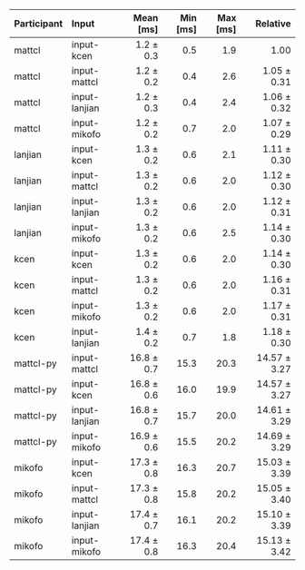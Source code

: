 | Participant | Input | Mean [ms] | Min [ms] | Max [ms] | Relative |
|:---|:---|---:|---:|---:|---:|
| mattcl | input-kcen | 1.2 ± 0.3 | 0.5 | 1.9 | 1.00 |
| mattcl | input-mattcl | 1.2 ± 0.2 | 0.4 | 2.6 | 1.05 ± 0.31 |
| mattcl | input-lanjian | 1.2 ± 0.3 | 0.4 | 2.4 | 1.06 ± 0.32 |
| mattcl | input-mikofo | 1.2 ± 0.2 | 0.7 | 2.0 | 1.07 ± 0.29 |
| lanjian | input-kcen | 1.3 ± 0.2 | 0.6 | 2.1 | 1.11 ± 0.30 |
| lanjian | input-mattcl | 1.3 ± 0.2 | 0.6 | 2.0 | 1.12 ± 0.30 |
| lanjian | input-lanjian | 1.3 ± 0.2 | 0.6 | 2.0 | 1.12 ± 0.31 |
| lanjian | input-mikofo | 1.3 ± 0.2 | 0.6 | 2.5 | 1.14 ± 0.30 |
| kcen | input-kcen | 1.3 ± 0.2 | 0.6 | 2.0 | 1.14 ± 0.30 |
| kcen | input-mattcl | 1.3 ± 0.2 | 0.6 | 2.0 | 1.16 ± 0.31 |
| kcen | input-mikofo | 1.3 ± 0.2 | 0.6 | 2.0 | 1.17 ± 0.31 |
| kcen | input-lanjian | 1.4 ± 0.2 | 0.7 | 1.8 | 1.18 ± 0.30 |
| mattcl-py | input-mattcl | 16.8 ± 0.7 | 15.3 | 20.3 | 14.57 ± 3.27 |
| mattcl-py | input-kcen | 16.8 ± 0.6 | 16.0 | 19.9 | 14.57 ± 3.27 |
| mattcl-py | input-lanjian | 16.8 ± 0.7 | 15.7 | 20.0 | 14.61 ± 3.29 |
| mattcl-py | input-mikofo | 16.9 ± 0.6 | 15.5 | 20.2 | 14.69 ± 3.29 |
| mikofo | input-kcen | 17.3 ± 0.8 | 16.3 | 20.7 | 15.03 ± 3.39 |
| mikofo | input-mattcl | 17.3 ± 0.8 | 15.8 | 20.2 | 15.05 ± 3.40 |
| mikofo | input-lanjian | 17.4 ± 0.7 | 16.1 | 20.2 | 15.10 ± 3.39 |
| mikofo | input-mikofo | 17.4 ± 0.8 | 16.3 | 20.4 | 15.13 ± 3.42 |

